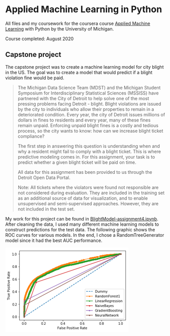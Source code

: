 # Applied Machine Learning in Python

All files and my coursework for the coursera course [Applied Machine Learning](https://www.coursera.org/learn/python-machine-learning) with Python by the University of Michigan.

Course completed: August 2020

## Capstone project
The capstone project was to create a machine learning model for city blight in the US. The goal was to create a model that would predict if a blight violation fine would be paid. 

> The Michigan Data Science Team (MDST) and the Michigan Student Symposium for Interdisciplinary Statistical Sciences (MSSISS) have partnered with the City of Detroit to help solve one of the most pressing problems facing Detroit - blight. Blight violations are issued by the city to individuals who allow their properties to remain in a deteriorated condition. Every year, the city of Detroit issues millions of dollars in fines to residents and every year, many of these fines remain unpaid. Enforcing unpaid blight fines is a costly and tedious process, so the city wants to know: how can we increase blight ticket compliance?
>
> The first step in answering this question is understanding when and why a resident might fail to comply with a blight ticket. This is where predictive modeling comes in. For this assignment, your task is to predict whether a given blight ticket will be paid on time.
>
> All data for this assignment has been provided to us through the Detroit Open Data Portal.
>
> Note: All tickets where the violators were found not responsible are not considered during evaluation. They are included in the training set as an additional source of data for visualization, and to enable unsupervised and semi-supervised approaches. However, they are not included in the test set.

My work for this project can be found in [BlightModel-assignment4.ipynb](BlightModel-assignment4.ipynb). After cleaning the data, I used many different machine learning models to construct predictions for the test data. The following graphic shows the ROC curves for various models. In the end, I chose a RandomTreeGenerator model since it had the best AUC performance.

![image](download.png)
